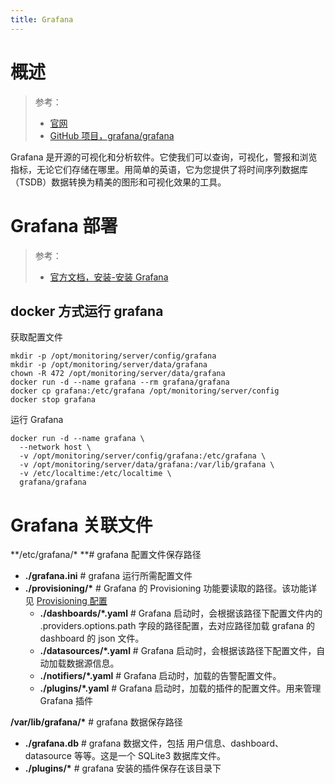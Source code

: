```yaml
---
title: Grafana
---
```


# 概述

> 参考：
> - [官网](https://grafana.com/)
> - [GitHub 项目，grafana/grafana](https://github.com/grafana/grafana)

Grafana 是开源的可视化和分析软件。它使我们可以查询，可视化，警报和浏览指标，无论它们存储在哪里。用简单的英语，它为您提供了将时间序列数据库（TSDB）数据转换为精美的图形和可视化效果的工具。

# Grafana 部署

> 参考：
> - [官方文档，安装-安装 Grafana](https://grafana.com/docs/grafana/latest/setup-grafana/installation/)

## docker 方式运行 grafana

获取配置文件

```shell
mkdir -p /opt/monitoring/server/config/grafana
mkdir -p /opt/monitoring/server/data/grafana
chown -R 472 /opt/monitoring/server/data/grafana
docker run -d --name grafana --rm grafana/grafana
docker cp grafana:/etc/grafana /opt/monitoring/server/config
docker stop grafana
```

运行 Grafana

```shell
docker run -d --name grafana \
  --network host \
  -v /opt/monitoring/server/config/grafana:/etc/grafana \
  -v /opt/monitoring/server/data/grafana:/var/lib/grafana \
  -v /etc/localtime:/etc/localtime \
  grafana/grafana
```

# Grafana 关联文件

**/etc/grafana/\* **# grafana 配置文件保存路径

- **./grafana.ini** # grafana 运行所需配置文件
- **./provisioning/\*** # Grafana 的 Provisioning 功能要读取的路径。该功能详见 [Provisioning 配置](https://www.yuque.com/go/doc/33145852)
  - **./dashboards/\*.yaml** # Grafana 启动时，会根据该路径下配置文件内的 .providers.options.path 字段的路径配置，去对应路径加载 grafana 的 dashboard 的 json 文件。
  - **./datasources/\*.yaml** # Grafana 启动时，会根据该路径下配置文件，自动加载数据源信息。
  - **./notifiers/\*.yaml** # Grafana 启动时，加载的告警配置文件。
  - **./plugins/\*.yaml** # Grafana 启动时，加载的插件的配置文件。用来管理 Grafana 插件

**/var/lib/grafana/\*** # grafana 数据保存路径

- **./grafana.db** # grafana 数据文件，包括 用户信息、dashboard、datasource 等等。这是一个 SQLite3 数据库文件。
- **./plugins/\*** # grafana 安装的插件保存在该目录下
